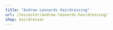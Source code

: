 ```yaml
---
title: "Andrew Leonards Hairdressing"
url: /leicester/andrew-leonards-hairdressing/
shop: hairdresser
---
```

